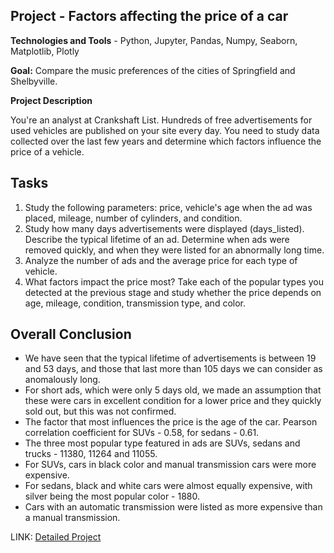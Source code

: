 ## Project - Factors affecting the price of a car

**Technologies and Tools** - Python, Jupyter, Pandas, Numpy, Seaborn, Matplotlib, Plotly

**Goal:** Compare the music preferences of the cities of Springfield and Shelbyville.

**Project Description**

You're an analyst at Crankshaft List. Hundreds of free advertisements for used vehicles are published on your site every day. You need to study data collected over the last few years and determine which factors influence the price of a vehicle.

## Tasks
1. Study the following parameters: price, vehicle's age when the ad was placed, mileage, number of cylinders, and condition. 
2. Study how many days advertisements were displayed (days_listed). Describe the typical lifetime of an ad. Determine when ads were removed quickly, and when they were listed for an abnormally long time.
3. Analyze the number of ads and the average price for each type of vehicle.
4. What factors impact the price most? Take each of the popular types you detected at the previous stage and study whether the price depends on age, mileage, condition, transmission type, and color. 

## Overall Conclusion

- We have seen that the typical lifetime of advertisements is between 19 and 53 days, and those that last more than 105 days we can consider as anomalously long.
- For short ads, which were only 5 days old, we made an assumption that these were cars in excellent condition for a lower price and they quickly sold out, but this was not confirmed.
- The factor that most influences the price is the age of the car. Pearson correlation coefficient for SUVs - 0.58, for sedans - 0.61.
- The three most popular type featured in ads are SUVs, sedans and trucks - 11380, 11264 and 11055.
- For SUVs, cars in black color and manual transmission cars were more expensive.
- For sedans, black and white cars were almost equally expensive, with silver being the most popular color - 1880. 
- Cars with an automatic transmission were listed as more expensive than a manual transmission.

LINK: [Detailed Project](Project_2_Exploratory_Data_Analysis.ipynb)
